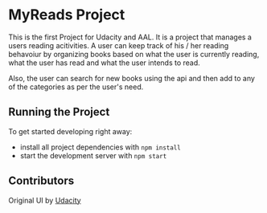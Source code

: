 # MyReads Project

This is the first Project for Udacity and AAL. It is a project that manages a users reading acitivities. A user can keep track of his / her reading behavoiur by organizing books based on what the user is currently reading, what the user has read and what the user intends to read.

Also, the user can search for new books using the api and then add to any of the categories as per the user's need. 

## Running the Project

To get started developing right away:

* install all project dependencies with `npm install`
* start the development server with `npm start`

## Contributors

Original UI by [Udacity](https://github.com/udacity/reactnd-project-myreads-starter)